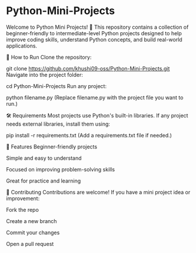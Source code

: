 # Python-Mini-Projects

Welcome to Python Mini Projects! 🚀 This repository contains a collection of beginner-friendly to intermediate-level Python projects designed to help improve coding skills, understand Python concepts, and build real-world applications.


🚀 How to Run
Clone the repository:

git clone https://github.com/khushi09-oss/Python-Mini-Projects.git
Navigate into the project folder:

cd Python-Mini-Projects
Run any project:

python filename.py
(Replace filename.py with the project file you want to run.)

🛠 Requirements
Most projects use Python's built-in libraries.
If any project needs external libraries, install them using:

pip install -r requirements.txt
(Add a requirements.txt file if needed.)

🌟 Features
Beginner-friendly projects

Simple and easy to understand

Focused on improving problem-solving skills

Great for practice and learning

🤝 Contributing
Contributions are welcome!
If you have a mini project idea or improvement:

Fork the repo

Create a new branch

Commit your changes

Open a pull request